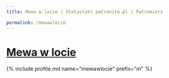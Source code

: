 ```yaml
---
title: Mewa w locie | Statystyki patronite.pl | Patromierz

permalink: /mewawlocie
---
```


# [Mewa w locie](https://patronite.pl/mewawlocie)

{% include profile.md name="mewawlocie" prefix="m" %}

